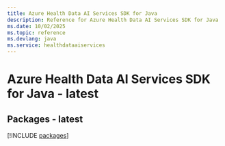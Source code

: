 ```yaml
---
title: Azure Health Data AI Services SDK for Java
description: Reference for Azure Health Data AI Services SDK for Java
ms.date: 10/02/2025
ms.topic: reference
ms.devlang: java
ms.service: healthdataaiservices
---
```

# Azure Health Data AI Services SDK for Java - latest
## Packages - latest
[!INCLUDE [packages](health-data-ai-services-index.md)]